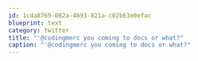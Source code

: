 ```yaml
---
id: 1cda8769-082a-4693-821a-c02b63e0efac
blueprint: text
category: twitter
title: "'@codingmerc you coming to docs or what?"
caption: "'@codingmerc you coming to docs or what?"
---
```

